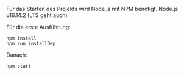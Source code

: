 Für das Starten des Projekts wird Node.js mit NPM benötigt.
Node.js v16.14.2 (LTS geht auch)

Für die erste Ausführung:
```
npm install
npm run installDep
```

Danach:
```
npm start
```
